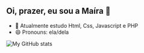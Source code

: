 ## Oi, prazer, eu sou a Maíra 👋

- 🌱 Atualmente estudo Html, Css, Javascript e PHP
- 😄 Pronouns: ela/dela

![My GitHub stats](https://github-readme-stats.vercel.app/api?username=mainr1985&show_icons=true&theme=radical)
